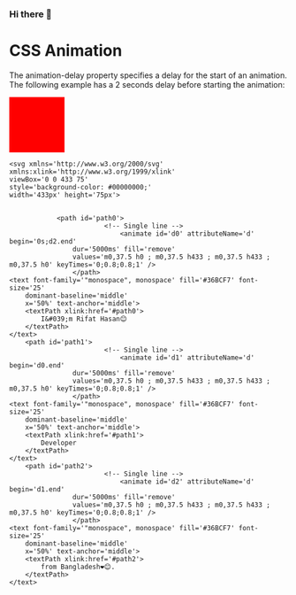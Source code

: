 ### Hi there 👋

<!DOCTYPE html>
<html>
<head>
<style> 
div {
  width: 100px;
  height: 100px;
  background-color: red;
  position: relative;
  animation-name: example;
  animation-duration: 4s;
  animation-delay: 2s;
}

@keyframes example {
  0%   {background-color:red; left:0px; top:0px;}
  25%  {background-color:yellow; left:200px; top:0px;}
  50%  {background-color:blue; left:200px; top:200px;}
  75%  {background-color:green; left:0px; top:200px;}
  100% {background-color:red; left:0px; top:0px;}
}
</style>
</head>
<body>

<h1>CSS Animation</h1>

<p>The animation-delay property specifies a delay for the start of an animation. The following example has a 2 seconds delay before starting the animation:</p>

<div></div>

    <svg xmlns='http://www.w3.org/2000/svg'
    xmlns:xlink='http://www.w3.org/1999/xlink'
    viewBox='0 0 433 75'
    style='background-color: #00000000;'
    width='433px' height='75px'>

    
                <path id='path0'>
                            <!-- Single line -->
                                <animate id='d0' attributeName='d' begin='0s;d2.end'
                    dur='5000ms' fill='remove'
                    values='m0,37.5 h0 ; m0,37.5 h433 ; m0,37.5 h433 ; m0,37.5 h0' keyTimes='0;0.8;0.8;1' />
                    </path>
    <text font-family='"monospace", monospace' fill='#36BCF7' font-size='25'
        dominant-baseline='middle'
        x='50%' text-anchor='middle'>
        <textPath xlink:href='#path0'>
            I&#039;m Rifat Hasan😊
        </textPath>
    </text>
        <path id='path1'>
                            <!-- Single line -->
                                <animate id='d1' attributeName='d' begin='d0.end'
                    dur='5000ms' fill='remove'
                    values='m0,37.5 h0 ; m0,37.5 h433 ; m0,37.5 h433 ; m0,37.5 h0' keyTimes='0;0.8;0.8;1' />
                    </path>
    <text font-family='"monospace", monospace' fill='#36BCF7' font-size='25'
        dominant-baseline='middle'
        x='50%' text-anchor='middle'>
        <textPath xlink:href='#path1'>
            Developer
        </textPath>
    </text>
        <path id='path2'>
                            <!-- Single line -->
                                <animate id='d2' attributeName='d' begin='d1.end'
                    dur='5000ms' fill='remove'
                    values='m0,37.5 h0 ; m0,37.5 h433 ; m0,37.5 h433 ; m0,37.5 h0' keyTimes='0;0.8;0.8;1' />
                    </path>
    <text font-family='"monospace", monospace' fill='#36BCF7' font-size='25'
        dominant-baseline='middle'
        x='50%' text-anchor='middle'>
        <textPath xlink:href='#path2'>
            from Bangladesh❤😊.
        </textPath>
    </text>
</svg>
    
</body>
</html>

<!--
**ValentinaCham/ValentinaCham** is a ✨ _special_ ✨ repository because its `README.md` (this file) appears on your GitHub profile.

Here are some ideas to get you started:

- 🔭 I’m currently working on ...
- 🌱 I’m currently learning ...
- 👯 I’m looking to collaborate on ...
- 🤔 I’m looking for help with ...
- 💬 Ask me about ...
- 📫 How to reach me: ...
- 😄 Pronouns: ...
- ⚡ Fun fact: ...
-->
<!-- https://github.com/DenverCoder1/readme-typing-svg/ -->
